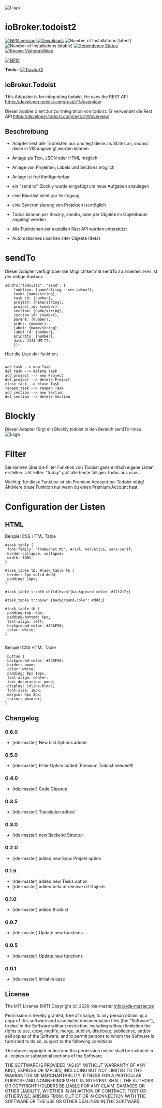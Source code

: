 ![Logo](admin/todoist.png)
# ioBroker.todoist2

[![NPM version](http://img.shields.io/npm/v/iobroker.template.svg)](https://www.npmjs.com/package/iobroker.todoist2)
[![Downloads](https://img.shields.io/npm/dm/iobroker.template.svg)](https://www.npmjs.com/package/iobroker.todoist2)
![Number of Installations (latest)](http://iobroker.live/badges/todoist2-installed.svg)
![Number of Installations (stable)](http://iobroker.live/badges/todoist2-stable.svg)
[![Dependency Status](https://img.shields.io/david/rde-master/iobroker.todoist2.svg)](https://david-dm.org/rde-master/iobroker.todoist2)
[![Known Vulnerabilities](https://snyk.io/test/github/rde-master/ioBroker.todoist2/badge.svg)](https://snyk.io/test/github/rde-master/ioBroker.todoist2)

[![NPM](https://nodei.co/npm/iobroker.todoist2.png?downloads=true)](https://nodei.co/npm/iobroker.todoist2/)

**Tests:**: [![Travis-CI](http://img.shields.io/travis/rde-master/ioBroker.todoist2/master.svg)](https://travis-ci.org/rde-master/ioBroker.todoist2.svg?branch=master)

## ioBroker.Todoist

This Adapater is for integrating todoist.
He uses the REST API
https://developer.todoist.com/rest/v1/#overview

Dieser Adaber dient zur zur Integration von todoist.
Er verwendet die Rest API
https://developer.todoist.com/rest/v1/#overview

## Beschreibung

* Adapter liest alle Todolisten aus und legt diese als States an, sodass diese in VIS angezeigt werden können
* Anlage als Text, JSON oder HTML möglich
* Anlage von Projekten, Labels und Sections möglich
* Anlage ist frei Konfigurierbar
* ein "send to" Blockly wurde eingefügt um neue Aufgaben anzulegen
* eine Blacklist steht zur Verfügung
* eine Syncronisierung von Projekten ist möglich
* Todos können per Blockly, sendto, oder per Objekte im Objektbaum angelegt werden
* Alle Funktionen der akutellen Rest API werden unterstützt

* Automatisches Löschen alter Objekte (Beta)


# sendTo
Dieser Adapter verfügt über die Möglichtkeit mit sendTo zu arbeiten:
Hier ist der nötige Ausbau:

 ``` 
 sendTo("todoist2", "send", {
     funktion: {name/string - see below!},
     task: {name/string},
     task_id: {number},
     project: {name/string},
     project_id: {number},
     section: {name/string},
     section_id: {number},
     parent: {number},
     order: {number},
     label: {name/string},
     label_id: {number},
     priority: {number},
     date: JJJJ-MM-TT,
     });
 
```

Hier die Liste der funktion:

 ``` 

add_task --> new Task
del_task --> delete Task
add_project --> new Project
del_project --> delete Project
close_task --> close Task 
reopen_task --> reopen Task
add_section --> new Section
del_section --> delete Section

```


# Blockly
Dieser Adapter fürgt ein Blockly todoist in den Bereich sendTo hinzu:
![Logo](blockly.png)




# Filter
Sie können über die Filter Funktion von Todoist ganz einfach eigene Listen erstellen.
z.B. Filter: "today" gibt alle heute fälligen Todos aus usw...

Wichtig: für diese Funktion ist ein Premium Account bei Todoist nötig! 
Aktiviere diese Funktion nur wenn du einen Premium Account hast.

# Configuration der Listen
## HTML

Beispiel CSS HTML Table
 ``` 
#task_table {
  font-family: "Trebuchet MS", Arial, Helvetica, sans-serif;
  border-collapse: collapse;
  width: 100%;
}

#task_table td, #task_table th {
  border: 1px solid #ddd;
  padding: 16px;
}

#task_table tr:nth-child(even){background-color: #f2f2f2;}

#task_table tr:hover {background-color: #ddd;}

#task_table th {
  padding-top: 6px;
  padding-bottom: 6px;
  text-align: left;
  background-color: #4CAF50;
  color: white;
}


```

Beispiel CSS HTML Table
 ``` 
.button {
  background-color: #4CAF50;
  border: none;
  color: white;
  padding: 8px 16px;
  text-align: center;
  text-decoration: none;
  display: inline-block;
  font-size: 16px;
  margin: 4px 2px;
  cursor: pointer;
}

```


## Changelog
### 0.6.0
* (rde-master) New List Options added

### 0.5.0
* (rde-master) Filter Option added (Premium Todoist needed!!)

### 0.4.0
* (rde-master) Code Cleanup

### 0.3.5
* (rde-master) Translation added

### 0.3.0
* (rde-master) new Backend Structur

### 0.2.0
* (rde-master) added new Sync Projekt option


### 0.1.5
* (rde-master) added new Tasks option
* (rde-master) added beta of remove olt Objects

### 0.1.0
* (rde-master) added Blackist

### 0.0.7
* (rde-master) Update new functions

### 0.0.5
* (rde-master) Update new functions

### 0.0.1
* (rde-master) initial release

## License
The MIT License (MIT)
Copyright (c) 2020 rde-master <info@rde-master.de>


Permission is hereby granted, free of charge, to any person obtaining a copy
of this software and associated documentation files (the "Software"), to deal
in the Software without restriction, including without limitation the rights
to use, copy, modify, merge, publish, distribute, sublicense, and/or sell
copies of the Software, and to permit persons to whom the Software is
furnished to do so, subject to the following conditions:

The above copyright notice and this permission notice shall be included in all
copies or substantial portions of the Software.

THE SOFTWARE IS PROVIDED "AS IS", WITHOUT WARRANTY OF ANY KIND, EXPRESS OR
IMPLIED, INCLUDING BUT NOT LIMITED TO THE WARRANTIES OF MERCHANTABILITY,
FITNESS FOR A PARTICULAR PURPOSE AND NONINFRINGEMENT. IN NO EVENT SHALL THE
AUTHORS OR COPYRIGHT HOLDERS BE LIABLE FOR ANY CLAIM, DAMAGES OR OTHER
LIABILITY, WHETHER IN AN ACTION OF CONTRACT, TORT OR OTHERWISE, ARISING FROM,
OUT OF OR IN CONNECTION WITH THE SOFTWARE OR THE USE OR OTHER DEALINGS IN THE
SOFTWARE.
